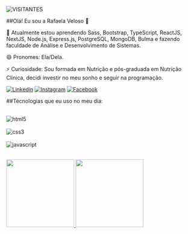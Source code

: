 ![VISITANTES](https://api.visitorbadge.io/api/VisitorHit?user=raffaveloso&repo=Aranha-dev&label=VISITANTE&countColor=%232B5B84)


##Olá! Eu sou a Rafaela Veloso 👋

🌱 Atualmente estou aprendendo Sass, Bootstrap, TypeScript, ReactJS, NextJS, Node.js, Express.js, PostgreSQL, MongoDB, Bulma e fazendo faculdade de Análise e Desenvolvimento de Sistemas.

😄 Pronomes: Ela/Dela.

⚡ Curiosidade: Sou formada em Nutrição e pós-graduada em Nutrição Clínica, decidi investir no meu sonho e seguir na programação.

[![Linkedin](https://img.shields.io/badge/LinkedIn-0077B5?style=for-the-badge&logo=linkedin&logoColor=white)](https://www.linkedin.com/in/rafaela-veloso-785448258)
[![Instagram](https://img.shields.io/badge/Instagram-E4405F?style=for-the-badge&logo=instagram&logoColor=whit)](https://www.instagram.com/velosorafaela/)
[![Facebook](https://img.shields.io/badge/Facebook-1877F2?style=for-the-badge&logo=facebook&logoColor=white)](https://www.facebook.com/rafaela.veloso3)



##Técnologias que eu uso no meu dia:
<div style="display: inline_block"><br/>
<img align="center" alt="html5" src=https://img.shields.io/badge/HTML5-E34F26?style=for-the-badge&logo=html5&logoColor=whit></div>
<div style="display: inline_block"><br/>
<img align="center" alt="css3" src=https://img.shields.io/badge/CSS3-1572B6?style=for-the-badge&logo=css3&logoColor=white></div>
<div style="display: inline_block"><br/>
<img align="center" alt="javascript" src=https://img.shields.io/badge/JavaScript-F7DF1E?style=for-the-badge&logo=javascript&logoColor=black></div>

<br>

<p align="left">
<a href="https://github.com/raffaveloso">
  <img height="180em" src="https://github-readme-stats.vercel.app/api?username=raffaveloso&show_icons=true&theme=dark"/>
  <img height="180em" src="https://github-readme-stats.vercel.app/api/top-langs/?username=raffaveloso&layout=compact&theme=dark")](https://github.com/anuraghazra/github-readme-stats"/>
  
</a></p>





